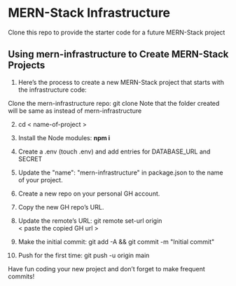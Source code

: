 # MERN-Stack Infrastructure

Clone this repo to provide the starter code for
a future MERN-Stack project


## Using mern-infrastructure to Create MERN-Stack Projects 

1. Here’s the process to create a new MERN-Stack project that starts with the infrastructure code:

Clone the mern-infrastructure repo: git clone <url of mern-infrastructure> <name-of-project>
Note that the folder created will be same as <name-of-project> instead of mern-infrastructure

2. cd < name-of-project >

3. Install the Node modules: **npm i**

4. Create a .env (touch .env) and add entries for DATABASE_URL and SECRET

5. Update the "name": "mern-infrastructure" in package.json to the name of your project.

6. Create a new repo on your personal GH account.

7. Copy the new GH repo’s URL.

8. Update the remote’s URL: git remote set-url origin<br>
< paste the copied GH url >

9. Make the initial commit: git add -A && git commit -m "Initial commit"

10. Push for the first time: git push -u origin main

Have fun coding your new project and don’t forget to make frequent commits!
